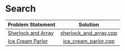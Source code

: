 # Search

|   Problem Statement    |          Solution          |
|:-----------------------|:--------------------------:|
| [Sherlock and Array][] | [sherlock_and_array.cpp][] |
| [Ice Cream Parlor][]   | [ice_cream_parlor.cpp][]   |

[Sherlock and Array]: https://www.hackerrank.com/challenges/sherlock-and-array
[Ice Cream Parlor]:   https://www.hackerrank.com/challenges/icecream-parlor

[sherlock_and_array.cpp]: sherlock_and_array.cpp
[ice_cream_parlor.cpp]:   ice_cream_parlor.cpp
